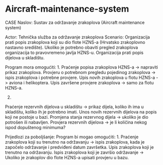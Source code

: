 # Aircraft-maintenance-system
CASE
Naslov: Sustav za održavanje zrakoplova (Aircraft maintenance system)

Actor: Tehnička služba za održavanje zrakoplova
Scenario:
Organizacija prati popis zrakoplova koji su dio flote HZNS-a (Hrvatsko zrakoplovno nastavno središte). Ukoliko je potrebno obaviti pregled zrakoplova organizacija to pravovremeno javlja HZNS-u. Organizacija prati popis dijelova u skladištu.

Program mora omogućiti:
1.
Praćenje popisa zrakoplova HZNS-a -> napraviti prikaz zrakoplova.
Provjeru o potrebnom pregledu pojedinog zrakoplova -> ispis zrakoplova i potrebne provjere.
Upis novih zrakoplova u flotu HZNS-a -> aviona i helikoptera.
Upis završene provjere zrakoplova -> samo za flotu HZNS-a.

2.
Praćenje rezervnih dijelova u skladištu -> prikaz dijela, koliko ih ima u skladištu, koliko ih je potrebno imati.
Unos novih rezervnih dijelova na popis koji ne postoje u bazi.
Promjena stanja rezervnog dijela -> ukoliko je dio potrošen ili nabavljen.
Provjera rezervnih dijelova -> je li količina nekog ispod dopuštenog minimuma?

Prijedlozi za poboljšanje: Program bi mogao omogućiti:
1.
Praćenje zrakoplova koji su trenutno na održavanju -> ispis zrakoplova, kada je započelo održavanje i predviđeni datum završetka. Upis zrakoplova koji je trenutno na održavanju.
Ispis zrakoplova koji je završio održavanje -> Ukoliko je zrakoplov dio flote HZNS-a upisati provjeru u bazu.
